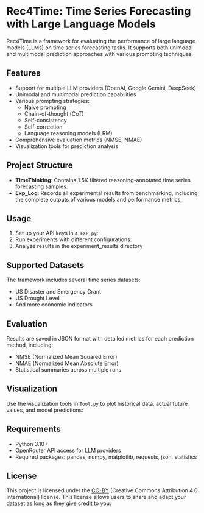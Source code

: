 # Rec4Time: Time Series Forecasting with Large Language Models

Rec4Time is a framework for evaluating the performance of large language models (LLMs) on time series forecasting tasks. It supports both unimodal and multimodal prediction approaches with various prompting techniques.

## Features

- Support for multiple LLM providers (OpenAI, Google Gemini, DeepSeek)
- Unimodal and multimodal prediction capabilities
- Various prompting strategies:
  - Naive prompting
  - Chain-of-thought (CoT)
  - Self-consistency
  - Self-correction
  - Language reasoning models (LRM)
- Comprehensive evaluation metrics (NMSE, NMAE)
- Visualization tools for prediction analysis

## Project Structure

- **TimeThinking**: Contains 1.5K filtered reasoning-annotated time series forecasting samples.
- **Exp_Log**: Records all experimental results from benchmarking, including the complete outputs of various models and performance metrics.



## Usage

1. Set up your API keys in `A_EXP.py`:
2. Run experiments with different configurations:
3. Analyze results in the experiment_results directory

## Supported Datasets

The framework includes several time series datasets:
- US Disaster and Emergency Grant
- US Drought Level
- And more economic indicators

## Evaluation

Results are saved in JSON format with detailed metrics for each prediction method, including:
- NMSE (Normalized Mean Squared Error)
- NMAE (Normalized Mean Absolute Error)
- Statistical summaries across multiple runs

## Visualization

Use the visualization tools in `Tool.py` to plot historical data, actual future values, and model predictions:

## Requirements

- Python 3.10+
- OpenRouter API access for LLM providers
- Required packages: pandas, numpy, matplotlib, requests, json, statistics

## License

This project is licensed under the [CC-BY](https://creativecommons.org/licenses/by/4.0/) (Creative Commons Attribution 4.0 International) license. This license allows users to share and adapt your dataset as long as they give credit to you.